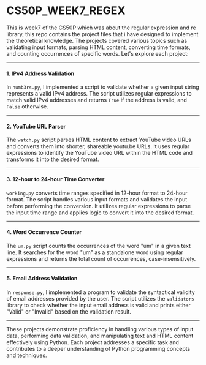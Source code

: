 # CS50P_WEEK7_REGEX
This is week7 of the CS50P which was about the regular expression and re library, this repo contains the project files that i have designed to implement the theoretical knowledge. The projects covered various topics such as validating input formats, parsing HTML content, converting time formats, and counting occurrences of specific words. Let's explore each project:

---

#### 1. IPv4 Address Validation

In `numb3rs.py`, I implemented a script to validate whether a given input string represents a valid IPv4 address. The script utilizes regular expressions to match valid IPv4 addresses and returns `True` if the address is valid, and `False` otherwise.

---

#### 2. YouTube URL Parser

The `watch.py` script parses HTML content to extract YouTube video URLs and converts them into shorter, shareable youtu.be URLs. It uses regular expressions to identify the YouTube video URL within the HTML code and transforms it into the desired format.

---

#### 3. 12-hour to 24-hour Time Converter

`working.py` converts time ranges specified in 12-hour format to 24-hour format. The script handles various input formats and validates the input before performing the conversion. It utilizes regular expressions to parse the input time range and applies logic to convert it into the desired format.

---

#### 4. Word Occurrence Counter

The `um.py` script counts the occurrences of the word "um" in a given text line. It searches for the word "um" as a standalone word using regular expressions and returns the total count of occurrences, case-insensitively.

---

#### 5. Email Address Validation

In `response.py`, I implemented a program to validate the syntactical validity of email addresses provided by the user. The script utilizes the `validators` library to check whether the input email address is valid and prints either "Valid" or "Invalid" based on the validation result.

---

These projects demonstrate proficiency in handling various types of input data, performing data validation, and manipulating text and HTML content effectively using Python. Each project addresses a specific task and contributes to a deeper understanding of Python programming concepts and techniques.
